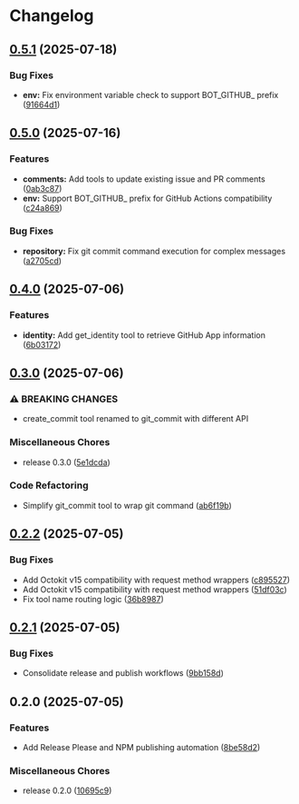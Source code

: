 # Changelog

## [0.5.1](https://github.com/hiragram/github-as-app/compare/v0.5.0...v0.5.1) (2025-07-18)


### Bug Fixes

* **env:** Fix environment variable check to support BOT_GITHUB_ prefix ([91664d1](https://github.com/hiragram/github-as-app/commit/91664d171d08e583517f74411c1d1a7bf3f0b95a))

## [0.5.0](https://github.com/hiragram/github-as-app/compare/v0.4.0...v0.5.0) (2025-07-16)


### Features

* **comments:** Add tools to update existing issue and PR comments ([0ab3c87](https://github.com/hiragram/github-as-app/commit/0ab3c87c53e998b8279335c8af72f2eb69bf6774))
* **env:** Support BOT_GITHUB_ prefix for GitHub Actions compatibility ([c24a869](https://github.com/hiragram/github-as-app/commit/c24a8696aebdd23f3d39aa582edd56e7ff279c19))


### Bug Fixes

* **repository:** Fix git commit command execution for complex messages ([a2705cd](https://github.com/hiragram/github-as-app/commit/a2705cd2e04cd21d4401c4a2a5a28a5d3c5f0ee2))

## [0.4.0](https://github.com/hiragram/github-as-app/compare/v0.3.0...v0.4.0) (2025-07-06)


### Features

* **identity:** Add get_identity tool to retrieve GitHub App information ([6b03172](https://github.com/hiragram/github-as-app/commit/6b03172f22c9fc226d508e9ecb3bad3c3f7ddd6a))

## [0.3.0](https://github.com/hiragram/github-as-app/compare/v0.2.2...v0.3.0) (2025-07-06)


### ⚠ BREAKING CHANGES

* create_commit tool renamed to git_commit with different API

### Miscellaneous Chores

* release 0.3.0 ([5e1dcda](https://github.com/hiragram/github-as-app/commit/5e1dcdaaca0435813fefb8215d082d75a3169cbb))


### Code Refactoring

* Simplify git_commit tool to wrap git command ([ab6f19b](https://github.com/hiragram/github-as-app/commit/ab6f19bfc98acfd5f57db34c9f704f6f2053b12f))

## [0.2.2](https://github.com/hiragram/github-as-app/compare/v0.2.1...v0.2.2) (2025-07-05)


### Bug Fixes

* Add Octokit v15 compatibility with request method wrappers ([c895527](https://github.com/hiragram/github-as-app/commit/c895527bc252aaac5c5f9e5833858e52ea1cc6e8))
* Add Octokit v15 compatibility with request method wrappers ([51df03c](https://github.com/hiragram/github-as-app/commit/51df03c2396b3216128bea5df8965351b14f1fbe))
* Fix tool name routing logic ([36b8987](https://github.com/hiragram/github-as-app/commit/36b89870738bf5f1224602db0f6c5d3c81d22a44))

## [0.2.1](https://github.com/hiragram/github-as-app/compare/v0.2.0...v0.2.1) (2025-07-05)


### Bug Fixes

* Consolidate release and publish workflows ([9bb158d](https://github.com/hiragram/github-as-app/commit/9bb158d3930f96018cb119f298ca40ba52c06b2b))

## 0.2.0 (2025-07-05)


### Features

* Add Release Please and NPM publishing automation ([8be58d2](https://github.com/hiragram/github-as-app/commit/8be58d223eebbe5059d2053184a8d743386cb4c1))


### Miscellaneous Chores

* release 0.2.0 ([10695c9](https://github.com/hiragram/github-as-app/commit/10695c96e383640be0cf24d07fca2d80aa21044c))
